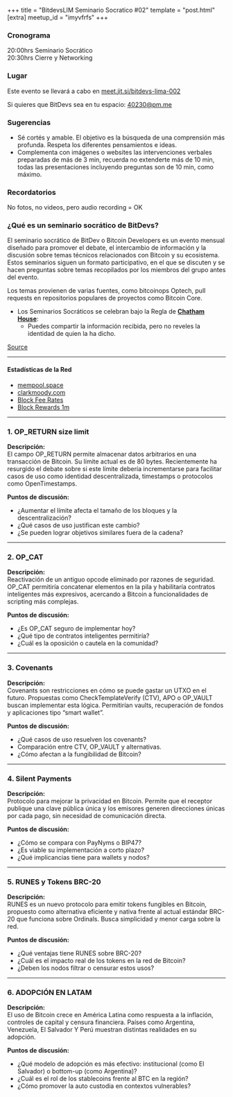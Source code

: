 +++
title = "BitdevsLIM Seminario Socratico #02"
template = "post.html"
[extra]
meetup_id = "imyvfrfs"
+++

### Cronograma

20:00hrs Seminario Socrático  
20:30hrs Cierre y Networking

### Lugar

Este evento se llevará a cabo en [meet.jit.si/bitdevs-lima-002](https://meet.jit.si/bitdevs-lima-002)

Si quieres que BitDevs sea en tu espacio: [40230@pm.me](mailto:40230@pm.me)

### Sugerencias

- Sé cortés y amable. El objetivo es la búsqueda de una comprensión más profunda. Respeta los diferentes pensamientos e ideas.
- Complementa con imágenes o websites las intervenciones verbales preparadas de más de 3 min, recuerda no extenderte más de 10 min, todas las presentaciones incluyendo preguntas son de 10 min, como máximo.

### Recordatorios

No fotos, no videos, pero audio recording = OK

### ¿Qué es un seminario socrático de BitDevs?

El seminario socrático de BitDev o Bitcoin Developers es un evento mensual diseñado para promover el debate, el intercambio de información y la discusión sobre temas técnicos relacionados con Bitcoin y su ecosistema. Estos seminarios siguen un formato participativo, en el que se discuten y se hacen preguntas sobre temas recopilados por los miembros del grupo antes del evento.

Los temas provienen de varias fuentes, como bitcoinops Optech, pull requests en repositorios populares de proyectos como Bitcoin Core.

- Los Seminarios Socráticos se celebran bajo la Regla de **[Chatham House](https://www.chathamhouse.org/about-us/chatham-house-rule)**:
  - Puedes compartir la información recibida, pero no reveles la identidad de quien la ha dicho.

[Source](https://bitdevs.org/running-a-great-socratic-seminar/)

---

#### Estadísticas de la Red

- [mempool.space](https://mempool.space/)
- [clarkmoody.com](https://bitcoin.clarkmoody.com/dashboard/)
- [Block Fee Rates](https://mempool.space/graphs/mining/block-fee-rates#1m)
- [Block Rewards 1m](https://mempool.space/graphs/mining/block-rewards#1m)

---

### 1. OP_RETURN size limit

**Descripción:**  
El campo OP_RETURN permite almacenar datos arbitrarios en una transacción de Bitcoin. Su límite actual es de 80 bytes. Recientemente ha resurgido el debate sobre si este límite debería incrementarse para facilitar casos de uso como identidad descentralizada, timestamps o protocolos como OpenTimestamps.

**Puntos de discusión:**  

- ¿Aumentar el límite afecta el tamaño de los bloques y la descentralización?  
- ¿Qué casos de uso justifican este cambio?  
- ¿Se pueden lograr objetivos similares fuera de la cadena?

---

### 2. OP_CAT

**Descripción:**  
Reactivación de un antiguo opcode eliminado por razones de seguridad. OP_CAT permitiría concatenar elementos en la pila y habilitaría contratos inteligentes más expresivos, acercando a Bitcoin a funcionalidades de scripting más complejas.

**Puntos de discusión:**  

- ¿Es OP_CAT seguro de implementar hoy?  
- ¿Qué tipo de contratos inteligentes permitiría?  
- ¿Cuál es la oposición o cautela en la comunidad?

---

### 3. Covenants

**Descripción:**  
Covenants son restricciones en cómo se puede gastar un UTXO en el futuro. Propuestas como CheckTemplateVerify (CTV), APO o OP_VAULT buscan implementar esta lógica. Permitirían vaults, recuperación de fondos y aplicaciones tipo “smart wallet”.

**Puntos de discusión:**  

- ¿Qué casos de uso resuelven los covenants?  
- Comparación entre CTV, OP_VAULT y alternativas.  
- ¿Cómo afectan a la fungibilidad de Bitcoin?

---

### 4. Silent Payments

**Descripción:**  
Protocolo para mejorar la privacidad en Bitcoin. Permite que el receptor publique una clave pública única y los emisores generen direcciones únicas por cada pago, sin necesidad de comunicación directa.

**Puntos de discusión:**  

- ¿Cómo se compara con PayNyms o BIP47?  
- ¿Es viable su implementación a corto plazo?  
- ¿Qué implicancias tiene para wallets y nodos?

---

### 5. RUNES y Tokens BRC-20

**Descripción:**  
RUNES es un nuevo protocolo para emitir tokens fungibles en Bitcoin, propuesto como alternativa eficiente y nativa frente al actual estándar BRC-20 que funciona sobre Ordinals. Busca simplicidad y menor carga sobre la red.

**Puntos de discusión:**  

- ¿Qué ventajas tiene RUNES sobre BRC-20?  
- ¿Cuál es el impacto real de los tokens en la red de Bitcoin?  
- ¿Deben los nodos filtrar o censurar estos usos?

---

### 6. ADOPCIÓN EN LATAM

**Descripción:**  
El uso de Bitcoin crece en América Latina como respuesta a la inflación, controles de capital y censura financiera. Países como Argentina, Venezuela, El Salvador Y Perú muestran distintas realidades en su adopción.

**Puntos de discusión:**  

- ¿Qué modelo de adopción es más efectivo: institucional (como El Salvador) o bottom-up (como Argentina)?  
- ¿Cuál es el rol de los stablecoins frente al BTC en la región?  
- ¿Cómo promover la auto custodia en contextos vulnerables?
